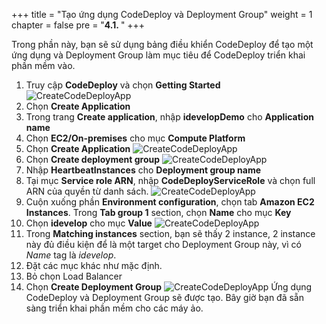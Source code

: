+++
title = "Tạo ứng dụng CodeDeploy và Deployment Group"
weight = 1
chapter = false
pre = "<b>4.1. </b>"
+++


Trong phần này, bạn sẽ sử dụng bảng điều khiển CodeDeploy để tạo một ứng dụng và Deployment Group làm mục tiêu để CodeDeploy triển khai phần mềm vào.

1. Truy cập **CodeDeploy** và chọn **Getting Started**
![CreateCodeDeployApp](../../../images/4/11.png?width=90pc)
2. Chọn **Create Application**
3. Trong trang **Create application**, nhập **idevelopDemo** cho **Application name**
4. Chọn **EC2/On-premises** cho mục **Compute Platform**
5. Chọn **Create Application**
![CreateCodeDeployApp](../../../images/4/12.png?width=90pc)
6. Chọn **Create deployment group**
![CreateCodeDeployApp](../../../images/4/13.png?width=90pc)
7. Nhập **HeartbeatInstances** cho **Deployment group name**
8. Tại mục **Service role ARN**, nhập **CodeDeployServiceRole** và chọn full ARN của quyền từ danh sách.
![CreateCodeDeployApp](../../../images/4/14.png?width=90pc)
9.  Cuộn xuống phần **Environment configuration**, chọn tab **Amazon EC2 Instances**. Trong **Tab group 1** section, chọn **Name** cho mục **Key**
10. Chọn **idevelop** cho mục **Value**
![CreateCodeDeployApp](../../../images/4/15.png?width=90pc)
11. Trong **Matching instances** section, bạn sẽ thấy 2 instance, 2 instance này đủ điều kiện để là một target cho Deployment Group này, vì có *Name* tag là *idevelop*.
12. Đặt các mục khác như mặc định.
13. Bỏ chọn Load Balancer
14. Chọn **Create Deployment Group**
![CreateCodeDeployApp](../../../images/4/16.png?width=90pc)
Ứng dụng CodeDeploy và Deployment Group sẽ được tạo. Bây giờ bạn đã sẵn sàng triển khai phần mềm cho các máy ảo.